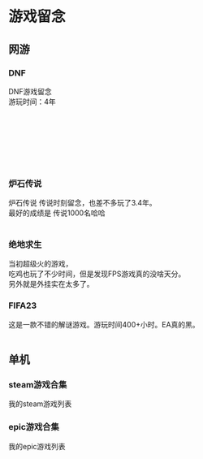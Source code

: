 # 游戏留念
## 网游
### DNF
DNF游戏留念<br />
游玩时间：4年

<img :_src="$withBase('/game/dnf/all.jpg')" :src="$withBase('/loading.jpg')" width="100%" />
<img :_src="$withBase('/game/dnf/nanqiang9.jpg')" :src="$withBase('/loading.jpg')" width="100%" />
<img :_src="$withBase('/game/dnf/nanqiangmianban.jpg')" :src="$withBase('/loading.jpg')" width="49%" />
<img :_src="$withBase('/game/dnf/nanqiangmianban2.jpg')" :src="$withBase('/loading.jpg')" width="49%" />
<img :_src="$withBase('/game/dnf/nanqiang.jpg')" :src="$withBase('/loading.jpg')" width="49%" />
<img :_src="$withBase('/game/dnf/nanqiang2.jpg')" :src="$withBase('/loading.jpg')" width="49%" />
<img :_src="$withBase('/game/dnf/nanqiang3.jpg')" :src="$withBase('/loading.jpg')" width="49%" />
<img :_src="$withBase('/game/dnf/nanqiang4.jpg')" :src="$withBase('/loading.jpg')" width="49%" />
<img :_src="$withBase('/game/dnf/nanqiang5.jpg')" :src="$withBase('/loading.jpg')" width="49%" />
<img :_src="$withBase('/game/dnf/nanqiang6.jpg')" :src="$withBase('/loading.jpg')" width="49%" />
<img :_src="$withBase('/game/dnf/nanqiang7.jpg')" :src="$withBase('/loading.jpg')" width="49%" />
<img :_src="$withBase('/game/dnf/nanqiang8.jpg')" :src="$withBase('/loading.jpg')" width="49%" />
<img :_src="$withBase('/game/dnf/nvqiang.jpg')" :src="$withBase('/loading.jpg')" width="49%" />
<img :_src="$withBase('/game/dnf/nvqiang2.jpg')" :src="$withBase('/loading.jpg')" width="49%" />

### 炉石传说
炉石传说 传说时刻留念，也差不多玩了3.4年。<br />
最好的成绩是 传说1000名哈哈<br />
<img :_src="$withBase('/game/heartstone/leidatu.png')" :src="$withBase('/loading.jpg')" width="49%" />
<img :_src="$withBase('/game/heartstone/zhandou.png')" :src="$withBase('/loading.jpg')" width="49%" />
<img :_src="$withBase('/game/heartstone/zhiye.png')" :src="$withBase('/loading.jpg')" width="100%" />
<img :_src="$withBase('/game/heartstone/kabao.png')" :src="$withBase('/loading.jpg')" width="100%" />
<img :_src="$withBase('/game/heartstone/diyicichuansuo.png')" :src="$withBase('/loading.jpg')" width="100%" />
<img :_src="$withBase('/game/heartstone/chuanshuo1.png')" :src="$withBase('/loading.jpg')" width="100%" />
<img :_src="$withBase('/game/heartstone/chuanshuo2.png')" :src="$withBase('/loading.jpg')" width="100%" />
<img :_src="$withBase('/game/heartstone/chuanshuo3.png')" :src="$withBase('/loading.jpg')" width="100%" />

### 绝地求生
当初超级火的游戏，<br />
吃鸡也玩了不少时间，但是发现FPS游戏真的没啥天分。<br/>
另外就是外挂实在太多了。
<img :_src="$withBase('/game/pubg/chijishijian.png')" :src="$withBase('/loading.jpg')" width="100%" />
<img :_src="$withBase('/game/pubg/chiji0.jpg')" :src="$withBase('/loading.jpg')" width="100%" />
<img :_src="$withBase('/game/pubg/chiji1.jpg')" :src="$withBase('/loading.jpg')" width="100%" />
<img :_src="$withBase('/game/pubg/chiji2.jpg')" :src="$withBase('/loading.jpg')" width="100%" />
<img :_src="$withBase('/game/pubg/chiji3.jpg')" :src="$withBase('/loading.jpg')" width="100%" />
<img :_src="$withBase('/game/pubg/chiji4.jpg')" :src="$withBase('/loading.jpg')" width="100%" />
<img :_src="$withBase('/game/pubg/chiji5.jpg')" :src="$withBase('/loading.jpg')" width="100%" />
<img :_src="$withBase('/game/pubg/chiji6.jpg')" :src="$withBase('/loading.jpg')" width="100%" />
<img :_src="$withBase('/game/pubg/chiji7.jpg')" :src="$withBase('/loading.jpg')" width="100%" />
<img :_src="$withBase('/game/pubg/chiji8.jpg')" :src="$withBase('/loading.jpg')" width="100%" />
<img :_src="$withBase('/game/pubg/chiji9.jpg')" :src="$withBase('/loading.jpg')" width="100%" />
<img :_src="$withBase('/game/pubg/chiji10.jpg')" :src="$withBase('/loading.jpg')" width="100%" />
<img :_src="$withBase('/game/pubg/chiji11.jpg')" :src="$withBase('/loading.jpg')" width="100%" />
<img :_src="$withBase('/game/pubg/chiji12.jpg')" :src="$withBase('/loading.jpg')" width="100%" />
<img :_src="$withBase('/game/pubg/chiji13.jpg')" :src="$withBase('/loading.jpg')" width="100%" />
<img :_src="$withBase('/game/pubg/chiji14.jpg')" :src="$withBase('/loading.jpg')" width="100%" />
<img :_src="$withBase('/game/pubg/chiji15.jpg')" :src="$withBase('/loading.jpg')" width="100%" />
<img :_src="$withBase('/game/pubg/chiji16.jpg')" :src="$withBase('/loading.jpg')" width="100%" />

### FIFA23
这是一款不错的解谜游戏。游玩时间400+小时。EA真的黑。<br />

<img :_src="$withBase('/game/fifa23/fifa23.jpg')" :src="$withBase('/loading.jpg')" width="100%" />
<img :_src="$withBase('/game/fifa23/card1.jpg')" :src="$withBase('/loading.jpg')" width="100%" />
<img :_src="$withBase('/game/fifa23/card2.jpg')" :src="$withBase('/loading.jpg')" width="100%" />
<img :_src="$withBase('/game/fifa23/card3.jpg')" :src="$withBase('/loading.jpg')" width="100%" />
<img :_src="$withBase('/game/fifa23/card4.jpg')" :src="$withBase('/loading.jpg')" width="100%" />
<img :_src="$withBase('/game/fifa23/team1.jpg')" :src="$withBase('/loading.jpg')" width="100%" />
<img :_src="$withBase('/game/fifa23/team2.jpg')" :src="$withBase('/loading.jpg')" width="100%" />

## 单机
### steam游戏合集
我的steam游戏列表
<img :_src="$withBase('/game/pcgame/steam1.png')" :src="$withBase('/loading.jpg')" width="100%" />
<img :_src="$withBase('/game/pcgame/steam2.png')" :src="$withBase('/loading.jpg')" width="100%" />

### epic游戏合集
我的epic游戏列表
<img :_src="$withBase('/game/pcgame/epic1.png')" :src="$withBase('/loading.jpg')" width="100%" />
<img :_src="$withBase('/game/pcgame/epic2.png')" :src="$withBase('/loading.jpg')" width="100%" />